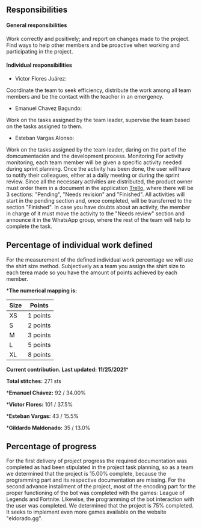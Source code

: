 ## Responsibilities
#### General responsibilities 
Work correctly and positively; and report on changes made to the project. Find ways to help other members and be proactive when working and participating in the project. 
#### Individual responsibilities 
  - Victor Flores Juárez:


  Coordinate the team to seek efficiency, distribute the work among all team members and be the contact with the teacher in an emergency.
  - Emanuel Chavez Bagundo:

  Work on the tasks assigned by the team leader, supervise the team based on the tasks assigned to them.
  - Esteban Vargas Alonso:




   Work on the tasks assigned by the team leader, daring on the part of the domcumentación and the development process. 
Monitoring
For activity monitoring, each team member will be given a specific activity needed during sprint planning. Once the activity has been done, the user will have to notify their colleagues, either at a daily meeting or during the sprint review. Since all the necessary activities are distributed, the product owner must order them in a document in the application [Trello](https://trello.com/invite/b/1znV3Ph3/2e82d0833387d8dcf2a1ffd1ef8e9d9d/fastpass), where there will be 3 sections: "Pending", "Needs revision" and "Finished". All activities will start in the pending section and, once completed, will be transferred to the section "Finished". In case you have doubts about an activity, the member in charge of it must move the activity to the "Needs review" section and announce it in the WhatsApp group, where the rest of the team will help to complete the task.

## Percentage of individual work defined
For the measurement of the defined individual work percentage we will use the shirt size method.
Subjectively as a team you assign the shirt size to each terea made so you have the amount of points achieved by each member. 

***The numerical mapping is:**

| Size | Points | 
| --- | --- |
| XS| 1 points |
| S | 2 points |
| M | 3 points |
| L | 5 points |
| XL | 8 points |


**Current contribution. Last updated: 11/25/2021***

**Total stitches:** 271 sts

***Emanuel Chávez:** 92 / 34.00%

***Victor Flores:** 101 / 37.5%

***Esteban Vargas:** 43 / 15.5%

***Gildardo Maldonado:** 35 / 13.0%



## Percentage of progress 
For the first delivery of project progress the required documentation was completed as had been stipulated in the project task planning, so as a team we determined that the project is 15.00% complete, because the programming part and its respective documentation are missing.
For the second advance installment of the project, most of the encoding part for the proper functioning of the bot was completed with the games: League of Legends and Fortnite. Likewise, the programming of the bot interaction with the user was completed. We determined that the project is 75% completed. It seeks to implement even more games available on the website "eldorado.gg".

